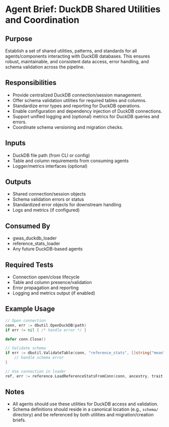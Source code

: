 # Agent Brief: DuckDB Shared Utilities and Coordination

## Purpose
Establish a set of shared utilities, patterns, and standards for all agents/components interacting with DuckDB databases. This ensures robust, maintainable, and consistent data access, error handling, and schema validation across the pipeline.

## Responsibilities
- Provide centralized DuckDB connection/session management.
- Offer schema validation utilities for required tables and columns.
- Standardize error types and reporting for DuckDB operations.
- Enable configuration and dependency injection of DuckDB connections.
- Support unified logging and (optional) metrics for DuckDB queries and errors.
- Coordinate schema versioning and migration checks.

## Inputs
- DuckDB file path (from CLI or config)
- Table and column requirements from consuming agents
- Logger/metrics interfaces (optional)

## Outputs
- Shared connection/session objects
- Schema validation errors or status
- Standardized error objects for downstream handling
- Logs and metrics (if configured)

## Consumed By
- gwas_duckdb_loader
- reference_stats_loader
- Any future DuckDB-based agents

## Required Tests
- Connection open/close lifecycle
- Table and column presence/validation
- Error propagation and reporting
- Logging and metrics output (if enabled)

## Example Usage

```go
// Open connection
conn, err := dbutil.OpenDuckDB(path)
if err != nil { /* handle error */ }

defer conn.Close()

// Validate schema
if err := dbutil.ValidateTable(conn, "reference_stats", []string{"mean","std","min","max"}); err != nil {
    // handle schema error
}

// Use connection in loader
ref, err := reference.LoadReferenceStatsFromConn(conn, ancestry, trait, model)
```

## Notes
- All agents should use these utilities for DuckDB access and validation.
- Schema definitions should reside in a canonical location (e.g., `schema/` directory) and be referenced by both utilities and migration/creation briefs.
